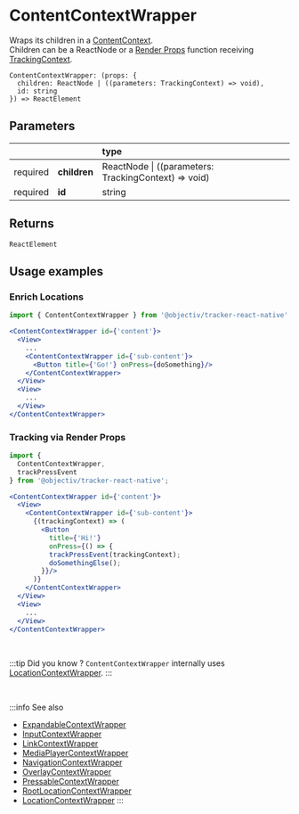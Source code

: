 # ContentContextWrapper

Wraps its children in a [ContentContext](/taxonomy/reference/location-contexts/ContentContext.md).  
Children can be a ReactNode or a [Render Props](https://reactjs.org/docs/render-props.html#using-props-other-than-render) function receiving [TrackingContext](/tracking/react-native/api-reference/providers/TrackingContext.md).   

```tsx
ContentContextWrapper: (props: { 
  children: ReactNode | ((parameters: TrackingContext) => void), 
  id: string
}) => ReactElement
```

## Parameters
|          |              | type                                                     |
|:--------:|:-------------|:---------------------------------------------------------|
| required | **children** | ReactNode &vert; ((parameters: TrackingContext) => void) |
| required | **id**       | string                                                   |

## Returns
`ReactElement`

## Usage examples


### Enrich Locations
```jsx
import { ContentContextWrapper } from '@objectiv/tracker-react-native';
```

```jsx
<ContentContextWrapper id={'content'}>
  <View>
    ...
    <ContentContextWrapper id={'sub-content'}>
      <Button title={'Go!'} onPress={doSomething}/>
    </ContentContextWrapper>
  </View>
  <View>
    ...
  </View>
</ContentContextWrapper>
```

### Tracking via Render Props
```jsx
import { 
  ContentContextWrapper, 
  trackPressEvent
} from '@objectiv/tracker-react-native';
```

```jsx
<ContentContextWrapper id={'content'}>
  <View>
    <ContentContextWrapper id={'sub-content'}>
      {(trackingContext) => (
        <Button
          title={'Hi!'}  
          onPress={() => { 
          trackPressEvent(trackingContext); 
          doSomethingElse();
        }}/>
      )}
    </ContentContextWrapper>
  </View>
  <View>
    ...
  </View>
</ContentContextWrapper>
```


<br />

:::tip Did you know ?
`ContentContextWrapper` internally uses [LocationContextWrapper](/tracking/react-native/api-reference/locationWrappers/LocationContextWrapper.md).
:::

<br />

:::info See also
- [ExpandableContextWrapper](/tracking/react-native/api-reference/locationWrappers/ExpandableContextWrapper.md)
- [InputContextWrapper](/tracking/react-native/api-reference/locationWrappers/InputContextWrapper.md)
- [LinkContextWrapper](/tracking/react-native/api-reference/locationWrappers/LinkContextWrapper.md)
- [MediaPlayerContextWrapper](/tracking/react-native/api-reference/locationWrappers/MediaPlayerContextWrapper.md)
- [NavigationContextWrapper](/tracking/react-native/api-reference/locationWrappers/NavigationContextWrapper.md)
- [OverlayContextWrapper](/tracking/react-native/api-reference/locationWrappers/OverlayContextWrapper.md)
- [PressableContextWrapper](/tracking/react-native/api-reference/locationWrappers/PressableContextWrapper.md)
- [RootLocationContextWrapper](/tracking/react-native/api-reference/locationWrappers/RootLocationContextWrapper.md)
- [LocationContextWrapper](/tracking/react-native/api-reference/locationWrappers/LocationContextWrapper.md)
:::
